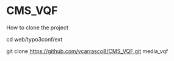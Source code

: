 # CMS_VQF
How to clone the project

cd web/typo3conf/ext

git clone https://github.com/vcarrasco8/CMS_VQF.git media_vqf
